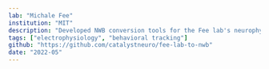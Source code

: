 ```yaml
---
lab: "Michale Fee"
institution: "MIT"
description: "Developed NWB conversion tools for the Fee lab's neurophysiology datasets studying neural mechanisms of learning and behavior. The conversion pipeline supports complex data structures from electrophysiological recordings and behavioral measurements, with specialized interfaces for processing and analyzing neural activity patterns during behavioral tasks."
tags: ["electrophysiology", "behavioral tracking"]
github: "https://github.com/catalystneuro/fee-lab-to-nwb"
date: "2022-05"
---
```

